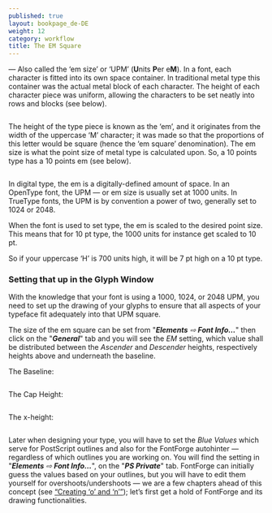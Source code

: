 ```yaml
---
published: true
layout: bookpage_de-DE
weight: 12
category: workflow
title: The EM Square
---
```


&mdash; Also called the ‘em size’ or ‘UPM’ (**U**nits **P**er e**M**).
In a font, each character is fitted into its own space container. In traditional metal type this
container was the actual metal block of each character. The height of each character piece was
uniform, allowing the characters to be set neatly into rows and blocks (see below).

<img src="../en-US/images/MetalTypeZoomIn.JPG" alt>

The height of the type piece is known as the ‘em’, and it originates from the width of the uppercase
‘M’ character; it was made so that the proportions of this letter would be square (hence the ‘em
square’ denomination).
The em size is what the point size of metal type is calculated upon. So, a 10 points type has a 10
points em (see below).

<img src="../en-US/images/em-metal-type.svg" alt>

In digital type, the em is a digitally-defined amount of space. In an OpenType font, the UPM &mdash;
or em size is usually set at 1000 units. In TrueType fonts, the UPM is by convention a power of two,
generally set to 1024 or 2048.

When the font is used to set type, the em is scaled to the desired point size. This means that for
10 pt type, the 1000 units for instance get scaled to 10 pt.

So if your uppercase ‘H’ is 700 units high, it will be 7 pt high on a 10 pt type.

### Setting that up in the Glyph Window

With the knowledge that your font is using a 1000, 1024, or 2048 UPM, you need to set up the drawing
of your glyphs to ensure that all aspects of your typeface fit adequately into that UPM square.

The size of the em square can be set from "_**Elements**&nbsp;⇨&nbsp;**Font&nbsp;Info&hellip;**_" then click on the "_**General**_"
tab and you will see the *EM* setting, which value shall be distributed between the *Ascender* and
*Descender* heights, respectively heights above and underneath the baseline.

The Baseline:

<img src="../en-US/images/baseline.png" alt>

The Cap Height:

<img src="../en-US/images/capheight.png" alt>

The x-height:

<img src="../en-US/images/xheight.png" alt>

Later when designing your type, you will have to set the *Blue&nbsp;Values* which serve for PostScript
outlines and also for the FontForge autohinter &mdash; regardless of which outlines you are working
on.
You will find the setting in "_**Elements**&nbsp;⇨&nbsp;**Font&nbsp;Info&hellip;**_", on the "_**PS&nbsp;Private**_" tab. FontForge can
initially guess the values based on your outlines, but you will have to edit them yourself for
overshoots/undershoots &mdash; we are a few chapters ahead of this concept (see
[“Creating ‘o’ and ‘n’”]); let’s first get a hold of FontForge and its drawing functionalities.

[“Creating ‘o’ and ‘n’”]: Creating_o_and_n.html
